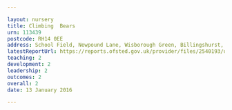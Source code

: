 ```yaml
---

layout: nursery
title: Climbing  Bears
urn: 113439
postcode: RH14 0EE
address: School Field, Newpound Lane, Wisborough Green, Billingshurst, West Sussex, RH14 0EE
latestReportUrl: https://reports.ofsted.gov.uk/provider/files/2540193/urn/113439.pdf
teaching: 2
development: 2
leadership: 2
outcomes: 2
overall: 2
date: 13 January 2016

---
```

